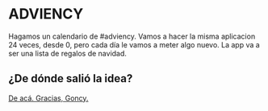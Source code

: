 # ADVIENCY

Hagamos un calendario de #adviency. Vamos a hacer la misma aplicacion 24 veces, desde 0, pero cada día le vamos a meter algo nuevo. La app va a ser una lista de regalos de navidad.

## ¿De dónde salió la idea?

[De acá. Gracias, Goncy.](https://x.com/goncy/status/1466050967808401409)

